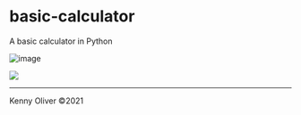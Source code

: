 # basic-calculator
A basic calculator in Python

![image](https://www.codefactor.io/repository/github/KennyOliver/basic-calculator/badge?style=for-the-badge)

[![](https://repl.it/badge/github/KennyOliver/basic-calculator)](https://repl.it/@KennyOliver/basic-calculator)

---
Kenny Oliver ©2021
